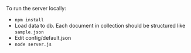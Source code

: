 To run the server locally:

- `npm install`
- Load data to db. Each document in collection should be structured like `sample.json`
- Edit config/default.json
- `node server.js`
